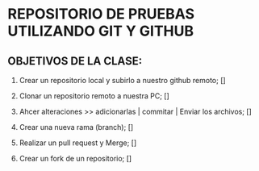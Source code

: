 # REPOSITORIO DE PRUEBAS UTILIZANDO GIT Y GITHUB

## OBJETIVOS DE LA CLASE:

1. Crear un repositorio local y subirlo a nuestro github remoto; []

2. Clonar un repositorio remoto a nuestra PC; []

3. Ahcer alteraciones >> adicionarlas | commitar | Enviar los archivos; []

4. Crear una nueva rama (branch); []

5. Realizar un pull request y Merge; []

6. Crear un fork de un repositorio; []
